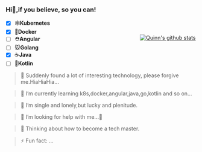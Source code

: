 ### Hi👋,if you believe, so you can!
<!--
**ZhihaoQuinn/ZhihaoQuinn** is a ✨ _special_ ✨ repository because its `README.md` (this file) appears on your GitHub profile.
-->
+ [X] 🕸**Kubernetes**
+ [X] 🐳**Docker**
+ [ ] ⛑**Angular**
+ [ ] 🐭**Golang**
+ [X] ☕️**Java**
+ [ ] 🧩**Kotlin**
<style>
.custom{float: right;margin-top: -20%;}  
</style> 
<a href="https://github-readme-stats.vercel.app/api?username=ZhihaoQuinn&show_icons=true&theme=buefy" style="float: right;margin-top: -20%;" class="custom">
  <img align="center" src="https://github-readme-stats.vercel.app/api?username=ZhihaoQuinn&show_icons=true&theme=buefy" alt="Quinn's github stats" />
</a>
<!--
![ZhihaoQuinn github stats](https://github-readme-stats.vercel.app/api?username=ZhihaoQuinn&show_icons=true&theme=buefy)
![ZhihaoQuinn github stats](https://github-readme-stats.vercel.app/api?username=ZhihaoQuinn&show_icons=true&title_color=fff&icon_color=79ff97&text_color=9f9f9f&bg_color=151515)
-->

> 🔭 Suddenly found a lot of interesting technology, please forgive me.HiaHiaHia...

> 🌱 I’m currently learning k8s,docker,angular,java,go,kotlin and so on...

> 👯 I’m single and lonely,but lucky and plenitude.

> 🤔 I’m looking for help with me...🤪

> 💬 Thinking about how to become a tech master.

> ⚡ Fun fact: ...

